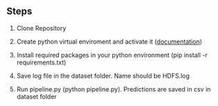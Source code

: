 ## Steps

1. Clone Repository 

2. Create python virtual enviroment and activate it ([documentation](https://docs.python.org/3/library/venv.html))

3. Install required packages in your python environment (pip install -r requirements.txt)

4. Save log file in the dataset folder. Name should be HDFS.log

5. Run pipeline.py (python pipeline.py). Predictions are saved in csv in dataset folder